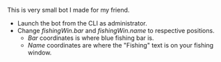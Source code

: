 This is very small bot I made for my friend.

- Launch the bot from the CLI as administrator.
- Change *fishingWin.bar* and *fishingWin.name* to respective positions.
  - *Bar* coordinates is where blue fishing bar is.
  - *Name* coordinates are where the "Fishing" text is on your fishing window.
  
